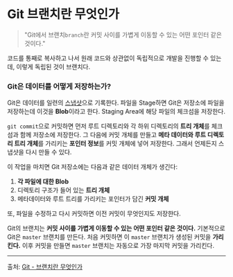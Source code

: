 # Git 브랜치란 무엇인가
> "Git에서 브랜치`branch`란 커밋 사이를 가볍게 이동할 수 있는 어떤 포인터 같은 것이다."

코드를 통째로 복사하고 나서 원래 코드와 상관없이 독립적으로 개발을 진행할 수 있는데, 이렇게 독립된 것이 브랜치다.

### Git은 데이터를 어떻게 저장하는가?

Git은 데이터를 일련의 [스냅샷](https://thebook.io/080212/0131/)으로 기록한다.
파일을 Stage하면 Git은 저장소에 파일을 저장하는데 이것을 **Blob**이라고 한다. Staging Area에 해당 파일의 체크섬을 저장한다.

`git commit`으로 커밋하면 먼저 루트 디렉토리와 각 하위 디렉토리의 **트리 개체**를 체크섬과 함께 저장소에 저장한다. 그 다음에 커밋 개체를 만들고 **메타 데이터와 루트 디렉토리 트리 개체**를 가리키는 **포인터 정보**를 커밋 개체에 넣어 저장한다. 그래서 언제든지 스냅샷을 다시 만들 수 있다.

이 작업을 마치면 Git 저장소에는 다음과 같은 데이터 개체가 생긴다:
1. **각 파일에 대한 Blob**
2. 디렉토리 구조가 들어 있는 **트리 개체**
3. 메타데이터와 루트 트리를 가리키는 포인터가 담긴 **커밋 개체**

또, 파일을 수정하고 다시 커밋하면 이전 커밋이 무엇인지도 저장한다.


Git의 브랜치는 **커밋 사이를 가볍게 이동할 수 있는 어떤 포인터 같은 것이다.**
기본적으로 Git은 `master` 브랜치를 만든다. 처음 커밋하면 이 `master` 브랜치가 생성된 커밋을 **가리킨다.** 이후 커밋을 만들면 `master` 브랜치는 자동으로 가장 마지막 커밋을 가리킨다.


---
출처: [Git - 브랜치란 무엇인가](https://git-scm.com/book/ko/v2/Git-%eb%b8%8c%eb%9e%9c%ec%b9%98-%eb%b8%8c%eb%9e%9c%ec%b9%98%eb%9e%80-%eb%ac%b4%ec%97%87%ec%9d%b8%ea%b0%80) 
